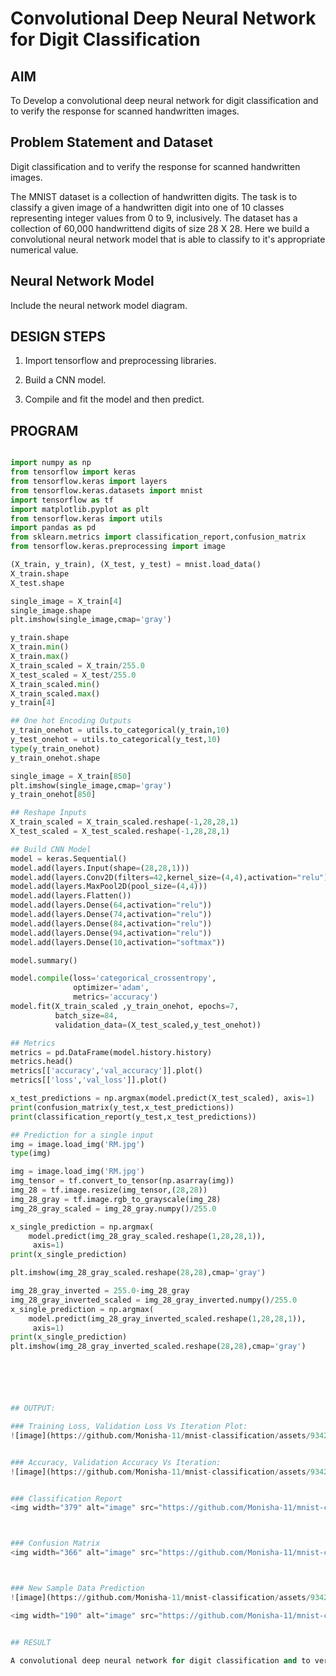 # Convolutional Deep Neural Network for Digit Classification

## AIM

To Develop a convolutional deep neural network for digit classification and to verify the response for scanned handwritten images.

## Problem Statement and Dataset

Digit classification and to verify the response for scanned handwritten images.

The MNIST dataset is a collection of handwritten digits. The task is to classify a given image of a handwritten digit into one of 10 classes representing integer values from 0 to 9, inclusively. The dataset has a collection of 60,000 handwrittend digits of size 28 X 28. Here we build a convolutional neural network model that is able to classify to it's appropriate numerical value.

## Neural Network Model

Include the neural network model diagram.

## DESIGN STEPS

1. Import tensorflow and preprocessing libraries.

2. Build a CNN model.

3. Compile and fit the model and then predict.

## PROGRAM
```python

import numpy as np
from tensorflow import keras
from tensorflow.keras import layers
from tensorflow.keras.datasets import mnist
import tensorflow as tf
import matplotlib.pyplot as plt
from tensorflow.keras import utils
import pandas as pd
from sklearn.metrics import classification_report,confusion_matrix
from tensorflow.keras.preprocessing import image

(X_train, y_train), (X_test, y_test) = mnist.load_data()
X_train.shape
X_test.shape

single_image = X_train[4]
single_image.shape
plt.imshow(single_image,cmap='gray')

y_train.shape
X_train.min()
X_train.max()
X_train_scaled = X_train/255.0
X_test_scaled = X_test/255.0
X_train_scaled.min()
X_train_scaled.max()
y_train[4]

## One hot Encoding Outputs
y_train_onehot = utils.to_categorical(y_train,10)
y_test_onehot = utils.to_categorical(y_test,10)
type(y_train_onehot)
y_train_onehot.shape

single_image = X_train[850]
plt.imshow(single_image,cmap='gray')
y_train_onehot[850]

## Reshape Inputs
X_train_scaled = X_train_scaled.reshape(-1,28,28,1)
X_test_scaled = X_test_scaled.reshape(-1,28,28,1)

## Build CNN Model
model = keras.Sequential()
model.add(layers.Input(shape=(28,28,1)))
model.add(layers.Conv2D(filters=42,kernel_size=(4,4),activation="relu"))
model.add(layers.MaxPool2D(pool_size=(4,4)))
model.add(layers.Flatten())
model.add(layers.Dense(64,activation="relu"))
model.add(layers.Dense(74,activation="relu"))
model.add(layers.Dense(84,activation="relu"))
model.add(layers.Dense(94,activation="relu"))
model.add(layers.Dense(10,activation="softmax"))

model.summary()

model.compile(loss='categorical_crossentropy',
              optimizer='adam',
              metrics='accuracy')
model.fit(X_train_scaled ,y_train_onehot, epochs=7,
          batch_size=84,
          validation_data=(X_test_scaled,y_test_onehot))

## Metrics
metrics = pd.DataFrame(model.history.history)
metrics.head()
metrics[['accuracy','val_accuracy']].plot()
metrics[['loss','val_loss']].plot()

x_test_predictions = np.argmax(model.predict(X_test_scaled), axis=1)
print(confusion_matrix(y_test,x_test_predictions))
print(classification_report(y_test,x_test_predictions))

## Prediction for a single input
img = image.load_img('RM.jpg')
type(img)

img = image.load_img('RM.jpg')
img_tensor = tf.convert_to_tensor(np.asarray(img))
img_28 = tf.image.resize(img_tensor,(28,28))
img_28_gray = tf.image.rgb_to_grayscale(img_28)
img_28_gray_scaled = img_28_gray.numpy()/255.0

x_single_prediction = np.argmax(
    model.predict(img_28_gray_scaled.reshape(1,28,28,1)),
     axis=1)
print(x_single_prediction)

plt.imshow(img_28_gray_scaled.reshape(28,28),cmap='gray')

img_28_gray_inverted = 255.0-img_28_gray
img_28_gray_inverted_scaled = img_28_gray_inverted.numpy()/255.0
x_single_prediction = np.argmax(
    model.predict(img_28_gray_inverted_scaled.reshape(1,28,28,1)),
     axis=1)
print(x_single_prediction)
plt.imshow(img_28_gray_inverted_scaled.reshape(28,28),cmap='gray')






## OUTPUT:

### Training Loss, Validation Loss Vs Iteration Plot:
![image](https://github.com/Monisha-11/mnist-classification/assets/93427240/da1b45b0-58b6-4df4-96f9-9ee8386d8a90)


### Accuracy, Validation Accuracy Vs Iteration:
![image](https://github.com/Monisha-11/mnist-classification/assets/93427240/e42672be-07e7-4771-9b1a-204c92310c0a)


### Classification Report
<img width="379" alt="image" src="https://github.com/Monisha-11/mnist-classification/assets/93427240/fcafef37-ea2d-4d8c-a920-2418802dd106">



### Confusion Matrix
<img width="366" alt="image" src="https://github.com/Monisha-11/mnist-classification/assets/93427240/152eb914-95bb-49a7-8b72-1b494984ea8f">



### New Sample Data Prediction
![image](https://github.com/Monisha-11/mnist-classification/assets/93427240/b61a3dc3-a44a-4ecd-b1c0-eac16209fb60)

<img width="190" alt="image" src="https://github.com/Monisha-11/mnist-classification/assets/93427240/416bbc60-daa5-42c8-a858-1acd207bcf67">


## RESULT

A convolutional deep neural network for digit classification and to verify the response for scanned handwritten images is developed sucessfully.
